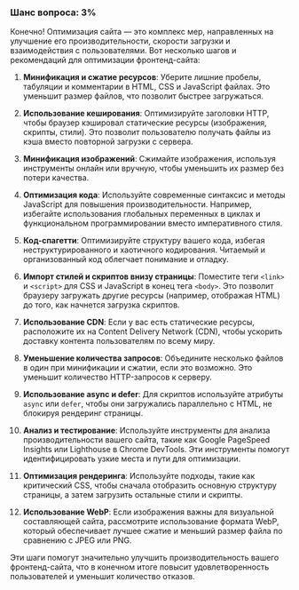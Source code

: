 ### Шанс вопроса: 3%

Конечно! Оптимизация сайта — это комплекс мер, направленных на улучшение его производительности, скорости загрузки и взаимодействия с пользователями. Вот несколько шагов и рекомендаций для оптимизации фронтенд-сайта:

1. **Минификация и сжатие ресурсов**: Уберите лишние пробелы, табуляции и комментарии в HTML, CSS и JavaScript файлах. Это уменьшит размер файлов, что позволит быстрее загружаться.

2. **Использование кеширования**: Оптимизируйте заголовки HTTP, чтобы браузер кэшировал статические ресурсы (изображения, скрипты, стили). Это позволит пользователю получать файлы из кэша вместо повторной загрузки с сервера.

3. **Минификация изображений**: Сжимайте изображения, используя инструменты онлайн или вручную, чтобы уменьшить их размер без потери качества.

4. **Оптимизация кода**: Используйте современные синтаксис и методы JavaScript для повышения производительности. Например, избегайте использования глобальных переменных в циклах и функциональном программировании вместо императивного стиля.

5. **Код-спагетти**: Оптимизируйте структуру вашего кода, избегая неструктурированного и хаотичного кодирования. Читаемый и организованный код облегчает понимание и отладку.

6. **Импорт стилей и скриптов внизу страницы**: Поместите теги `<link>` и `<script>` для CSS и JavaScript в конец тега `<body>`. Это позволит браузеру загружать другие ресурсы (например, отображая HTML) до того, как начнется загрузка скриптов.

7. **Использование CDN**: Если у вас есть статические ресурсы, расположите их на Content Delivery Network (CDN), чтобы ускорить доставку контента пользователям по всему миру.

8. **Уменьшение количества запросов**: Объедините несколько файлов в один при минификации и сжатии, если это возможно. Это уменьшит количество HTTP-запросов к серверу.

9. **Использование async и defer**: Для скриптов используйте атрибуты `async` или `defer`, чтобы они загружались параллельно с HTML, не блокируя рендеринг страницы.

10. **Анализ и тестирование**: Используйте инструменты для анализа производительности вашего сайта, такие как Google PageSpeed Insights или Lighthouse в Chrome DevTools. Эти инструменты помогут идентифицировать узкие места и пути для оптимизации.

11. **Оптимизация рендеринга**: Используйте подходы, такие как критический CSS, чтобы сначала отобразить основную структуру страницы, а затем загрузить остальные стили и скрипты.

12. **Использование WebP**: Если изображения важны для визуальной составляющей сайта, рассмотрите использование формата WebP, который обеспечивает лучшее сжатие и меньший размер файла по сравнению с JPEG или PNG.

Эти шаги помогут значительно улучшить производительность вашего фронтенд-сайта, что в конечном итоге повысит удовлетворенность пользователей и уменьшит количество отказов.